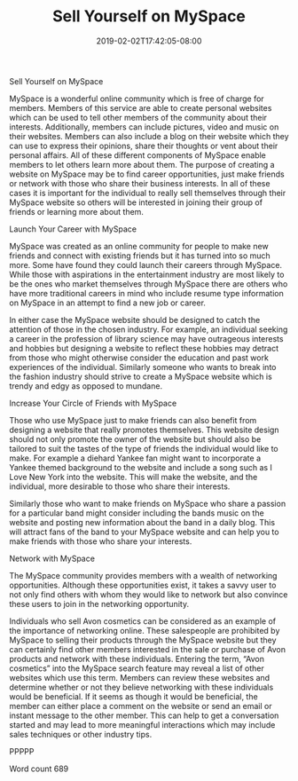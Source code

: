 ﻿---
title: "Sell Yourself on MySpace"
date: 2019-02-02T17:42:05-08:00
description: "Myspace Tips for Web Success"
featured_image: "/images/Myspace.jpg"
tags: ["Myspace"]
---

Sell Yourself on MySpace

MySpace is a wonderful online community which is free of charge for members. Members of this service are able to create personal websites which can be used to tell other members of the community about their interests. Additionally, members can include pictures, video and music on their websites. Members can also include a blog on their website which they can use to express their opinions, share their thoughts or vent about their personal affairs. All of these different components of MySpace enable members to let others learn more about them. The purpose of creating a website on MySpace may be to find career opportunities, just make friends or network with those who share their business interests. In all of these cases it is important for the individual to really sell themselves through their MySpace website so others will be interested in joining their group of friends or learning more about them. 

Launch Your Career with MySpace

MySpace was created as an online community for people to make new friends and connect with existing friends but it has turned into so much more. Some have found they could launch their careers through MySpace. While those with aspirations in the entertainment industry are most likely to be the ones who market themselves through MySpace there are others who have more traditional careers in mind who include resume type information on MySpace in an attempt to find a new job or career.

In either case the MySpace website should be designed to catch the attention of those in the chosen industry. For example, an individual seeking a career in the profession of library science may have outrageous interests and hobbies but designing a website to reflect these hobbies may detract from those who might otherwise consider the education and past work experiences of the individual. Similarly someone who wants to break into the fashion industry should strive to create a MySpace website which is trendy and edgy as opposed to mundane. 

Increase Your Circle of Friends with MySpace

Those who use MySpace just to make friends can also benefit from designing a website that really promotes themselves. This website design should not only promote the owner of the website but should also be tailored to suit the tastes of the type of friends the individual would like to make. For example a diehard Yankee fan might want to incorporate a Yankee themed background to the website and include a song such as I Love New York into the website. This will make the website, and the individual, more desirable to those who share their interests. 

Similarly those who want to make friends on MySpace who share a passion for a particular band might consider including the bands music on the website and posting new information about the band in a daily blog. This will attract fans of the band to your MySpace website and can help you to make friends with those who share your interests. 

Network with MySpace

The MySpace community provides members with a wealth of networking opportunities. Although these opportunities exist, it takes a savvy user to not only find others with whom they would like to network but also convince these users to join in the networking opportunity. 

Individuals who sell Avon cosmetics can be considered as an example of the importance of networking online. These salespeople are prohibited by MySpace to selling their products through the MySpace website but they can certainly find other members interested in the sale or purchase of Avon products and network with these individuals. Entering the term, “Avon cosmetics” into the MySpace search feature may reveal a list of other websites which use this term. Members can review these websites and determine whether or not they believe networking with these individuals would be beneficial. If it seems as though it would be beneficial, the member can either place a comment on the website or send an email or instant message to the other member. This can help to get a conversation started and may lead to more meaningful interactions which may include sales techniques or other industry tips. 

PPPPP

Word count 689


